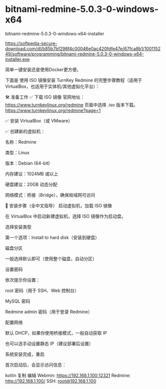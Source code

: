 # bitnami-redmine-5.0.3-0-windows-x64
bitnami-redmine-5.0.3-0-windows-x64-installer

https://softpedia-secure-download.com/dl/b85b7bf298f4c00046e0ac420fdfe47e/67fca8b1/100115249/software/programming/bitnami-redmine-5.0.3-0-windows-x64-installer.exe

简单一键安装还是使用Docker更方便。


下面是 使用 ISO 镜像安装 TurnKey Redmine 的完整步骤教程（适用于 VirtualBox，也适用于实体机/其他虚拟化平台）：

🛠 准备工作
✅ 下载 ISO 镜像
官网地址：
https://www.turnkeylinux.org/redmine
页面中选择 .iso 版本下载。
https://www.turnkeylinux.org/redmine?page=1

✅ 安装 VirtualBox（或 VMware）

✅ 创建新的虚拟机：

名称：Redmine

类型：Linux

版本：Debian (64-bit)

内存建议：1024MB 或以上

硬盘建议：20GB 动态分配

网络模式：桥接（Bridge），确保局域网可访问

🚀 安装步骤（全中文指导）
启动虚拟机，加载 ISO 镜像

在 VirtualBox 中启动新建虚拟机，选择 ISO 镜像作为启动盘。

选择安装类型

第一个选项：Install to hard disk（安装到硬盘）

磁盘分区

一般选择默认即可（使用整个磁盘，自动分区）

设置密码

依次提示你设置：

root 密码（用于 SSH、Web 控制台）

MySQL 密码

Redmine admin 密码（用于登录 Redmine）

配置网络

默认 DHCP，如果你使用桥接模式，一般自动获取 IP

也可以选手动设置静态 IP（建议部署后设置）

系统安装完成，重启

首次启动后，会显示访问信息：

kotlin
复制
编辑
Webmin: https://192.168.1.100:12321
Redmine: http://192.168.1.100/
SSH:    root@192.168.1.100

